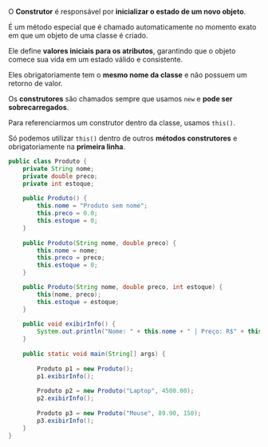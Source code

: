 O **Construtor** é responsável por **inicializar o estado de um novo objeto**.

É um método especial que é chamado automaticamente no momento exato em que um objeto de uma classe é criado.

Ele define **valores iniciais para os atributos**, garantindo que o objeto comece sua vida em um estado válido e consistente.

Eles obrigatoriamente tem o **mesmo nome da classe** e não possuem um retorno de valor.

Os **construtores** são chamados sempre que usamos `new` e **pode ser sobrecarregados**. 

Para referenciarmos um construtor dentro da classe, usamos `this()`.

Só podemos utilizar `this()` dentro de outros **métodos construtores** e obrigatoriamente na **primeira linha**.
```Java
public class Produto {
    private String nome;
    private double preco;
    private int estoque;
    
    public Produto() {
        this.nome = "Produto sem nome";
        this.preco = 0.0;
        this.estoque = 0;
    }
    
    public Produto(String nome, double preco) {
        this.nome = nome;
        this.preco = preco;
        this.estoque = 0; 
    }

    public Produto(String nome, double preco, int estoque) {
	    this(nome, preco);
        this.estoque = estoque;
    }
    
    public void exibirInfo() {
        System.out.println("Nome: " + this.nome + " | Preço: R$" + this.preco + " | Estoque: " + this.estoque);
    }
    
    public static void main(String[] args) {
        
        Produto p1 = new Produto();
        p1.exibirInfo();
        
        Produto p2 = new Produto("Laptop", 4500.00); 
        p2.exibirInfo();
        
        Produto p3 = new Produto("Mouse", 89.90, 150); 
        p3.exibirInfo();
    }
}
```